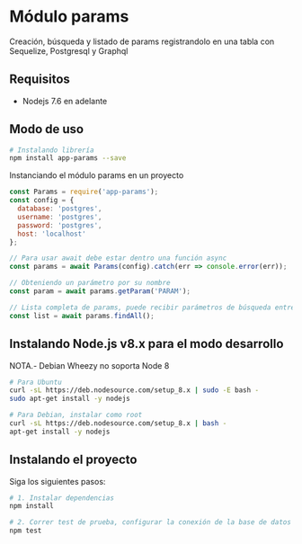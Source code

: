 # Módulo params

Creación, búsqueda y listado de params registrandolo en una tabla con Sequelize, Postgresql y Graphql

## Requisitos
- Nodejs 7.6 en adelante

## Modo de uso

``` bash
# Instalando librería
npm install app-params --save
```

Instanciando el módulo params en un proyecto
``` js
const Params = require('app-params');
const config = {
  database: 'postgres',
  username: 'postgres',
  password: 'postgres',
  host: 'localhost'
};

// Para usar await debe estar dentro una función async
const params = await Params(config).catch(err => console.error(err));

// Obteniendo un parámetro por su nombre
const param = await params.getParam('PARAM');

// Lista completa de params, puede recibir parámetros de búsqueda entre otras opciones
const list = await params.findAll();
```

## Instalando Node.js v8.x para el modo desarrollo

NOTA.- Debian Wheezy no soporta Node 8

``` bash
# Para Ubuntu
curl -sL https://deb.nodesource.com/setup_8.x | sudo -E bash -
sudo apt-get install -y nodejs

# Para Debian, instalar como root
curl -sL https://deb.nodesource.com/setup_8.x | bash -
apt-get install -y nodejs
```

## Instalando el proyecto

Siga los siguientes pasos:

``` bash
# 1. Instalar dependencias
npm install

# 2. Correr test de prueba, configurar la conexión de la base de datos en el archivo src/util.js
npm test
```
